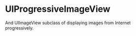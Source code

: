 UIProgressiveImageView
======================

And UIImageView subclass of displaying images from Internet progressively.